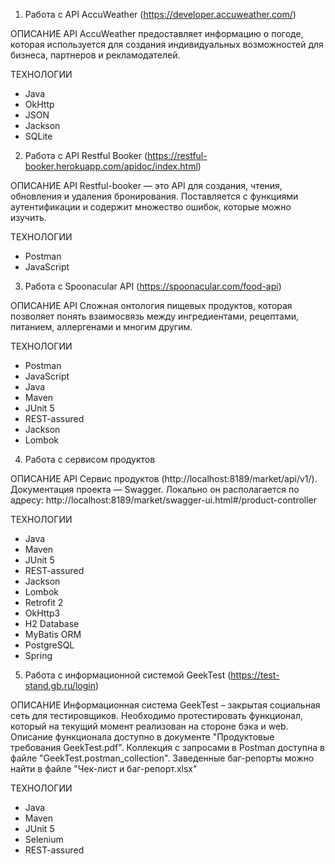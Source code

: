 1. Работа с API AccuWeather (https://developer.accuweather.com/)

ОПИСАНИЕ API
AccuWeather предоставляет информацию о погоде, которая используется для создания индивидуальных возможностей для бизнеса, партнеров и рекламодателей.

ТЕХНОЛОГИИ
- Java
- OkHttp
- JSON
- Jackson
- SQLite



2. Работа с API Restful Booker (https://restful-booker.herokuapp.com/apidoc/index.html)

ОПИСАНИЕ API
Restful-booker — это API для создания, чтения, обновления и удаления бронирования. Поставляется с функциями аутентификации и содержит множество ошибок, которые можно изучить.

ТЕХНОЛОГИИ
- Postman
- JavaScript



3. Работа с Spoonacular API (https://spoonacular.com/food-api)

ОПИСАНИЕ API
Сложная онтология пищевых продуктов, которая позволяет понять взаимосвязь между ингредиентами, рецептами, питанием, аллергенами и многим другим.

ТЕХНОЛОГИИ
- Postman
- JavaScript
- Java
- Maven
- JUnit 5
- REST-assured
- Jackson
- Lombok



4. Работа с сервисом продуктов

ОПИСАНИЕ API
Сервис продуктов (http://localhost:8189/market/api/v1/).
Документация проекта — Swagger. Локально он располагается по адресу: http://localhost:8189/market/swagger-ui.html#/product-controller

ТЕХНОЛОГИИ
- Java
- Maven
- JUnit 5
- REST-assured
- Jackson
- Lombok
- Retrofit 2
- OkHttp3
- H2 Database
- MyBatis ORM
- PostgreSQL
- Spring



5. Работа с информационной системой GeekTest (https://test-stand.gb.ru/login)

ОПИСАНИЕ
Информационная система GeekTest – закрытая cоциальная сеть для тестировщиков. Необходимо протестировать функционал, который на текущий момент реализован на стороне бэка и web. Описание функционала доступно в документе "Продуктовые требования GeekTest.pdf". Коллекция с запросами в Postman доступна в файле "GeekTest.postman_collection". Заведенные баг-репорты можно найти в файле "Чек-лист и баг-репорт.xlsx"

ТЕХНОЛОГИИ
- Java
- Maven
- JUnit 5
- Selenium
- REST-assured
